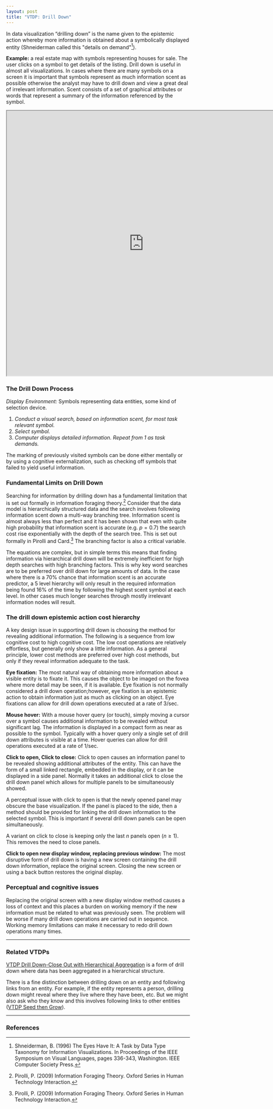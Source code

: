 ```yaml
---
layout: post
title: "VTDP: Drill Down"
---
```


 In data visualization “drilling down” is the name given to the epistemic
action whereby more information is obtained about a symbolically displayed
entity (Shneiderman called this "details on demand"[^1]).

**Example:** a real estate map with symbols representing houses for sale. The
user clicks on a symbol to get details of the listing. Drill down is useful in
almost all visualizations. In cases where there are many symbols on a screen
it is important that symbols represent as much information scent as possible
otherwise the analyst may have to drill down and view a great deal of
irrelevant information. Scent consists of a set of graphical attributes or
words that represent a summary of the information referenced by the symbol.

<iframe src="http://assets.oculusinfo.com/demos/vtdp/drill-down/index.html" width="750" height="725"></iframe>

### The Drill Down Process

*Display Environment:* Symbols representing data entities, some kind of
selection device.

1. *Conduct a visual search, based on information scent, for most task relevant symbol.*
2. *Select symbol.*
3. *Computer displays detailed information. Repeat from 1 as task demands.*

The marking of previously visited symbols can be done either mentally or by
using a cognitive externalization, such as checking off symbols that failed to
yield useful information.

### Fundamental Limits on Drill Down

Searching for information by drilling down has a fundamental limitation that is
set out formally in information foraging theory.[^2] Consider that the data
model is hierarchically structured data and the search involves following
information scent down a multi-way branching tree. Information scent is almost
always less than perfect and it has been shown that even with quite high
probability that information scent is accurate (e.g. $p = 0.7$) the search cost rise
exponentially with the depth of the search tree. This is set out formally in
Pirolli and Card.[^2] The branching factor is also a critical variable.

The equations are complex, but in simple terms this means that finding
information via hierarchical drill down will be extremely inefficient for high
depth searches with high branching factors. This is why key word searches are to
be preferred over drill down for large amounts of data. In the case where there
is a 70% chance that information scent is an accurate predictor, a 5 level
hierarchy will only result in the required information being found 16% of the
time by following the highest scent symbol at each level. In other cases much
longer searches through mostly irrelevant information nodes will result.

### The drill down epistemic action cost hierarchy

A key design issue in supporting drill down is choosing the method for revealing
additional information. The following is a sequence from low cognitive cost to
high cognitive cost. The low cost operations are relatively effortless, but
generally only show a little information. As a general principle, lower cost
methods are preferred over high cost methods, but only if they reveal
information adequate to the task.

**Eye fixation:** The most natural way of obtaining more information about a
visible entity is to fixate it. This causes the object to be imaged on the
fovea where more detail may be seen, if it is available. Eye fixation is not
normally considered a drill down operation;however, eye fixation is an
epistemic action to obtain information just as much as clicking on an object.
Eye fixations can allow for drill down operations executed at a rate of 3/sec.

**Mouse hover:** With a mouse hover query (or touch), simply moving a cursor
over a symbol causes additional information to be revealed without significant
lag. The information is displayed in a compact form as near as possible to the
symbol. Typically with a hover query only a single set of drill down
attributes is visible at a time. Hover queries can allow for drill operations
executed at a rate of 1/sec.

**Click to open, Click to close:** Click to open causes an information panel to
be revealed showing additional attributes of the entity. This can have the
form of a small linked rectangle, embedded in the display, or it can be
displayed in a side panel. Normally it takes an additional click to close the
drill down panel which allows for multiple panels to be simultaneously showed.

A perceptual issue with click to open is that the newly opened panel may obscure
the base visualization. If the panel is placed to the side, then a method should
be provided for linking the drill down information to the selected symbol. This
is important if several drill down panels can be open simultaneously.

A variant on click to close is keeping only the last $n$ panels open ($n \geq 1$).
This removes the need to close panels.

**Click to open new display window, replacing previous window:** The most
disruptive form of drill down is having a new screen containing the drill down
information, replace the original screen. Closing the new screen or using a
back button restores the original display.

### Perceptual and cognitive issues

Replacing the original screen with a new display window method causes a loss of
context and this places a burden on working memory if the new information must
be related to what was previously seen. The problem will be worse if many drill
down operations are carried out in sequence. Working memory limitations can make
it necessary to redo drill down operations many times.

------

### Related VTDPs
[VTDP Drill Down-Close Out with Hierarchical Aggregation](/drill-drown-close-out/)
 is a form of drill down
where data has been aggregated in a hierarchical structure.

There is a fine distinction between drilling down on an entity and following
links from an entity. For example, if the entity represents a person, drilling
down might reveal where they live where they have been, etc. But we might also
ask who they know and this involves following links to other entities
([VTDP Seed then Grow](/seed-then-grow/)).

------

### References

[^1]: Shneiderman, B. (1996) The Eyes Have It: A Task by Data Type Taxonomy for Information Visualizations. In Proceedings of the IEEE Symposium on Visual Languages, pages 336-343, Washington. IEEE Computer Society Press.

[^2]: Pirolli, P. (2009) Information Foraging Theory. Oxford Series in Human Technology Interaction.

[^3]: Hogg, T and Huberman, B.A. (1987) Artificial Intelligence and large scale computation: A physics perspective. Physics Reports, 156, 227-310.
